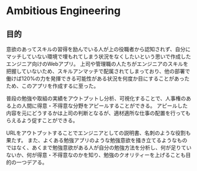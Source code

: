 # Ambitious Engineering

## 目的

意欲のあってスキルの習得を励んでいる人が上の役職者から認知されず、自分にマッチしていない環境で埋もれてしまう状況をなくしたいという思いで作成したエンジニア向けのWebアプリ。
上司や管理職の人たちがエンジニアのスキルを把握していないため、スキルアンマッチで配属されてしまっており、他の部署で働けば120%の力を発揮できる可能性がある状況を何度か目にすることがあったため、このアプリを作成するに至った。

普段の勉強や取組の実績をアウトプットし分析、可視化することで、人事権のある上の人間に得意・不得意な分野をアピールすることができる。
アピールした内容を元にどうするかは上司の判断となるが、適材適所な仕事の配置を行ってもらえるよう促すことができる。

URLをアウトプットすることでエンジニアとしての説明書、名刺のような役割も果たす。
また、よくある勉強アプリのような勉強意欲を掻き立てるようなものではなく、あくまで勉強意欲がある人が自分の勉強方法を分析し、何が足りていないか、何が得意・不得意なのかを知り、勉強のクオリティーを上げることも目的の一つデアる。
